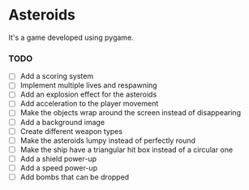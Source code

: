 # Asteroids

It's a game developed using pygame.

### TODO

* [ ] Add a scoring system
* [ ] Implement multiple lives and respawning
* [ ] Add an explosion effect for the asteroids
* [ ] Add acceleration to the player movement
* [ ] Make the objects wrap around the screen instead of disappearing
* [ ] Add a background image
* [ ] Create different weapon types
* [ ] Make the asteroids lumpy instead of perfectly round
* [ ] Make the ship have a triangular hit box instead of a circular one
* [ ] Add a shield power-up
* [ ] Add a speed power-up
* [ ] Add bombs that can be dropped
